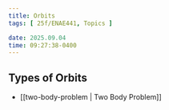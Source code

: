 ```yaml
---
title: Orbits
tags: [ 25f/ENAE441, Topics ]

date: 2025.09.04
time: 09:27:38-0400
---
```


## Types of Orbits
- [[two-body-problem | Two Body Problem]]
